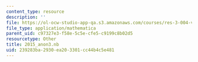 ```yaml
---
content_type: resource
description: ''
file: https://ol-ocw-studio-app-qa.s3.amazonaws.com/courses/res-3-004-visualizing-materials-science-fall-2017/239283ba2930ea203301cc44b4c5e481_2015_anon3.nb
file_type: application/mathematica
parent_uid: c97327e3-f58e-5c5e-cfe5-c9199c8b02d5
resourcetype: Other
title: 2015_anon3.nb
uid: 239283ba-2930-ea20-3301-cc44b4c5e481
---
```

